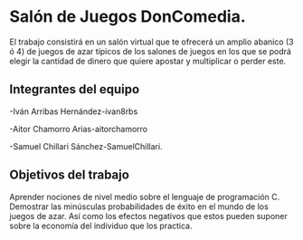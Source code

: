# Salón de Juegos DonComedia.

El trabajo consistirá en un salón virtual que te ofrecerá un amplio abanico (3 ó 4) de juegos de azar
típicos de los salones de juegos en los que se podrá elegir la cantidad de dinero que quiere apostar y multiplicar o perder este.

## Integrantes del equipo

-Iván Arribas Hernández-ivan8rbs

-Aitor Chamorro Arias-aitorchamorro

-Samuel Chillari Sánchez-SamuelChillari.

## Objetivos del trabajo

Aprender nociones de nivel medio sobre el lenguaje de programación C.
Demostrar las minúsculas probabilidades de éxito en el mundo de los juegos de azar.
Así como los efectos negativos que estos pueden suponer sobre la economía del individuo que los practica.
